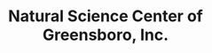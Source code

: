 ---
layout: repo
title: "Natural Science Center of Greensboro, Inc."
id: 4849
permalink: repos/4849/
---